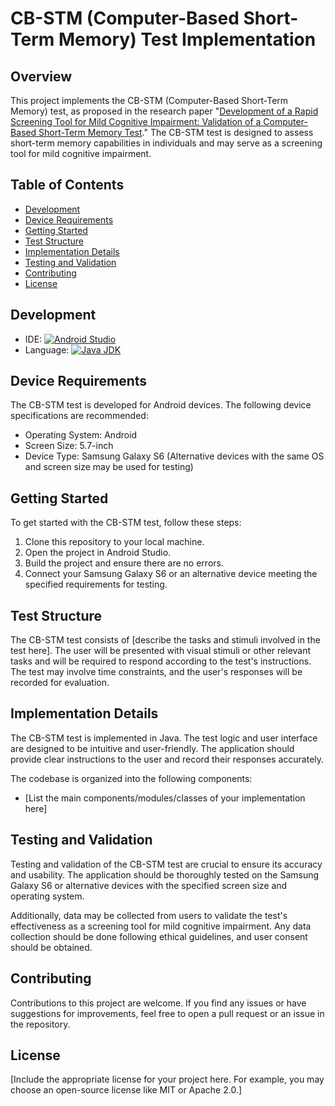 # CB-STM (Computer-Based Short-Term Memory) Test Implementation

## Overview

This project implements the CB-STM (Computer-Based Short-Term Memory) test, as proposed in the research paper "[Development of a Rapid Screening Tool for Mild Cognitive Impairment: Validation of a Computer-Based Short-Term Memory Test](https://www.semanticscholar.org/paper/Development-of-a-Rapid-Screening-Tool-for-Mild-of-a-Yip-Chen/179e50de6f610f9669064fbf57832a6f9915bc20)." The CB-STM test is designed to assess short-term memory capabilities in individuals and may serve as a screening tool for mild cognitive impairment.

## Table of Contents

- [Development](#development)
- [Device Requirements](#device-requirements)
- [Getting Started](#getting-started)
- [Test Structure](#test-structure)
- [Implementation Details](#implementation-details)
- [Testing and Validation](#testing-and-validation)
- [Contributing](#contributing)
- [License](#license)

## Development

- IDE: [![Android Studio](https://img.shields.io/badge/Android%20Studio-Latest-brightgreen)](https://developer.android.com/studio)
- Language:  [![Java JDK](https://img.shields.io/badge/Java%20JDK-11-blue)](https://www.oracle.com/java/technologies/javase-jdk11-downloads.html)

## Device Requirements

The CB-STM test is developed for Android devices. The following device specifications are recommended:

- Operating System: Android
- Screen Size: 5.7-inch
- Device Type: Samsung Galaxy S6 (Alternative devices with the same OS and screen size may be used for testing)

## Getting Started

To get started with the CB-STM test, follow these steps:

1. Clone this repository to your local machine.
2. Open the project in Android Studio.
3. Build the project and ensure there are no errors.
4. Connect your Samsung Galaxy S6 or an alternative device meeting the specified requirements for testing.

## Test Structure

The CB-STM test consists of [describe the tasks and stimuli involved in the test here]. The user will be presented with visual stimuli or other relevant tasks and will be required to respond according to the test's instructions. The test may involve time constraints, and the user's responses will be recorded for evaluation.

## Implementation Details

The CB-STM test is implemented in Java. The test logic and user interface are designed to be intuitive and user-friendly. The application should provide clear instructions to the user and record their responses accurately.

The codebase is organized into the following components:

- [List the main components/modules/classes of your implementation here]

## Testing and Validation

Testing and validation of the CB-STM test are crucial to ensure its accuracy and usability. The application should be thoroughly tested on the Samsung Galaxy S6 or alternative devices with the specified screen size and operating system.

Additionally, data may be collected from users to validate the test's effectiveness as a screening tool for mild cognitive impairment. Any data collection should be done following ethical guidelines, and user consent should be obtained.

## Contributing

Contributions to this project are welcome. If you find any issues or have suggestions for improvements, feel free to open a pull request or an issue in the repository.

## License

[Include the appropriate license for your project here. For example, you may choose an open-source license like MIT or Apache 2.0.]

